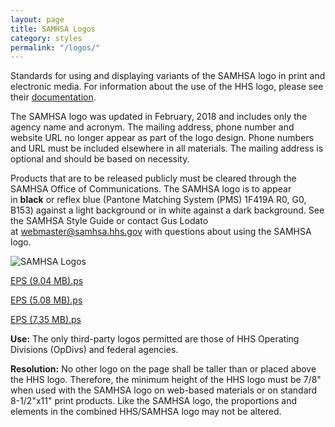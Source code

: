 ```yaml
---
layout: page
title: SAMHSA Logos
category: styles
permalink: "/logos/"
---
```


Standards for using and displaying variants of the SAMHSA logo in print and electronic media. For information about the use of the HHS logo, please see their [documentation](https://www.hhs.gov/web/policies-and-standards/web-policies/logo-seal-and-symbol-policies/index.html).

The SAMHSA logo was updated in February, 2018 and includes only the agency name and acronym. The mailing address, phone number and website URL no longer appear as part of the logo design. Phone numbers and URL must be included elsewhere in all materials. The mailing address is optional and should be based on necessity.

Products that are to be released publicly must be cleared through the SAMHSA Office of Communications. The SAMHSA logo is to appear in **black** or reflex blue (Pantone Matching System (PMS) 1F419A R0, G0, B153) against a light b​ackground or in white against a dark background. See the SAMHSA Style Guide or contact Gus Lodato at [webmaster@samhsa.hhs.gov​](mailto:webmaster@samhsa.hhs.gov) with questions about using the SAMHSA logo.

![SAMHSA Logos](../assets/img/logos/SAMHSA_logo.png)

[EPS (9.04 MB).ps](../assets/img/logos/EPS_(9.04_MB).ps)

[EPS (5.08 MB).ps](../assets/img/logos/EPS_(5.08_MB).ps)

[EPS (7.35 MB).ps](../assets/img/logos/EPS_(7.35_MB).ps)

**Use:** The only third-party logos permitted are those of HHS Operating Divisions (OpDivs) and federal agencies.

**Resolution:** No other logo on the page shall be taller than or placed above the HHS logo. Therefore, the minimum height of the HHS logo must be 7/8" when used with the SAMHSA logo on web-based materials or on standard 8-1/2"x11" print products. Like the SAMHSA logo, the proportions and elements in the combined HHS/SAMHSA logo may not be altered.
